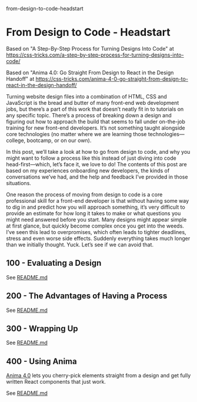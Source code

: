 from-design-to-code-headstart
# From Design to Code - Headstart

Based on "A Step-By-Step Process for Turning Designs Into Code" at https://css-tricks.com/a-step-by-step-process-for-turning-designs-into-code/

Based on "Anima 4.0: Go Straight From Design to React in the Design Handoff" at https://css-tricks.com/anima-4-0-go-straight-from-design-to-react-in-the-design-handoff/

Turning website design files into a combination of HTML, CSS and JavaScript is the bread and butter of many front-end web development jobs, but there’s a part of this work that doesn’t neatly fit in to tutorials on any specific topic. There’s a process of breaking down a design and figuring out how to approach the build that seems to fall under on-the-job training for new front-end developers. It’s not something taught alongside core technologies (no matter where we are learning those technologies—college, bootcamp, or on our own).

In this post, we’ll take a look at how to go from design to code, and why you might want to follow a process like this instead of just diving into code head-first—which, let’s face it, we love to do! The contents of this post are based on my experiences onboarding new developers, the kinds of conversations we’ve had, and the help and feedback I’ve provided in those situations.

One reason the process of moving from design to code is a core professional skill for a front-end developer is that without having some way to dig in and predict how you will approach something, it’s very difficult to provide an estimate for how long it takes to make or what questions you might need answered before you start. Many designs might appear simple at first glance, but quickly become complex once you get into the weeds. I’ve seen this lead to overpromises, which often leads to tighter deadlines, stress and even worse side effects. Suddenly everything takes much longer than we initially thought. Yuck. Let’s see if we can avoid that.

## 100 - Evaluating a Design

See [README.md](./100/README.md)

## 200 - The Advantages of Having a Process

See [README.md](./200/README.md)

## 300 - Wrapping Up

See [README.md](./300/README.md)

## 400 - Using Anima

[Anima 4.0](https://www.animaapp.com/) lets you cherry-pick elements straight from a design and get fully written React components that just work.

See [README.md](./400/README.md)
